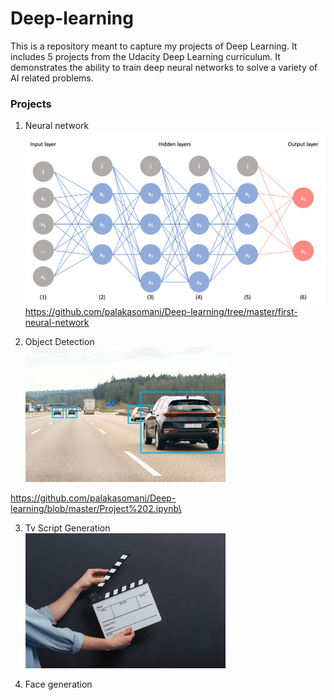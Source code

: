 # Deep-learning


This is a repository meant to capture my projects of Deep Learning. It includes 5 projects from the Udacity Deep Learning curriculum. It demonstrates the ability to train deep neural networks to solve a variety of AI related problems.

### Projects

1. Neural network
 ![](NN.png)
 https://github.com/palakasomani/Deep-learning/tree/master/first-neural-network
 
2. Object Detection\
  ![](Object%20detection.jpg)

https://github.com/palakasomani/Deep-learning/blob/master/Project%202.ipynb\

3. Tv Script Generation\
 ![](tv%20scripts.jpg)

4. Face generation
